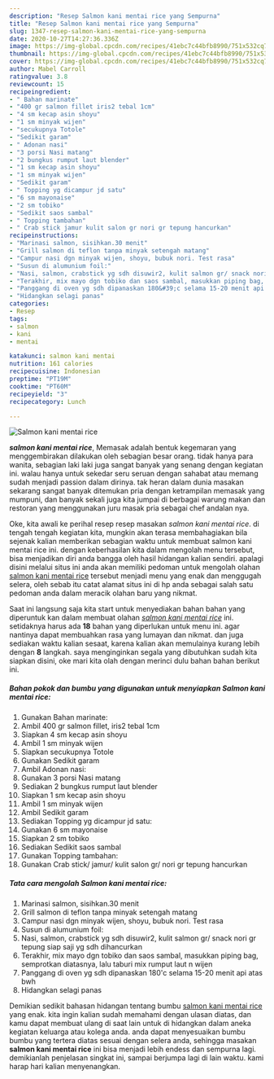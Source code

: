 ```yaml
---
description: "Resep Salmon kani mentai rice yang Sempurna"
title: "Resep Salmon kani mentai rice yang Sempurna"
slug: 1347-resep-salmon-kani-mentai-rice-yang-sempurna
date: 2020-10-27T14:27:36.336Z
image: https://img-global.cpcdn.com/recipes/41ebc7c44bfb8990/751x532cq70/salmon-kani-mentai-rice-foto-resep-utama.jpg
thumbnail: https://img-global.cpcdn.com/recipes/41ebc7c44bfb8990/751x532cq70/salmon-kani-mentai-rice-foto-resep-utama.jpg
cover: https://img-global.cpcdn.com/recipes/41ebc7c44bfb8990/751x532cq70/salmon-kani-mentai-rice-foto-resep-utama.jpg
author: Mabel Carroll
ratingvalue: 3.8
reviewcount: 15
recipeingredient:
- " Bahan marinate"
- "400 gr salmon fillet iris2 tebal 1cm"
- "4 sm kecap asin shoyu"
- "1 sm minyak wijen"
- "secukupnya Totole"
- "Sedikit garam"
- " Adonan nasi"
- "3 porsi Nasi matang"
- "2 bungkus rumput laut blender"
- "1 sm kecap asin shoyu"
- "1 sm minyak wijen"
- "Sedikit garam"
- " Topping yg dicampur jd satu"
- "6 sm mayonaise"
- "2 sm tobiko"
- "Sedikit saos sambal"
- " Topping tambahan"
- " Crab stick jamur kulit salon gr nori gr tepung hancurkan"
recipeinstructions:
- "Marinasi salmon, sisihkan.30 menit"
- "Grill salmon di teflon tanpa minyak setengah matang"
- "Campur nasi dgn minyak wijen, shoyu, bubuk nori. Test rasa"
- "Susun di alumunium foil:"
- "Nasi, salmon, crabstick yg sdh disuwir2, kulit salmon gr/ snack nori gr tepung siap saji yg sdh dihancurkan"
- "Terakhir, mix mayo dgn tobiko dan saos sambal, masukkan piping bag, semprotkan diatasnya, lalu taburi mix rumput laut n wijen"
- "Panggang di oven yg sdh dipanaskan 180&#39;c selama 15-20 menit api atas bwh"
- "Hidangkan selagi panas"
categories:
- Resep
tags:
- salmon
- kani
- mentai

katakunci: salmon kani mentai 
nutrition: 161 calories
recipecuisine: Indonesian
preptime: "PT19M"
cooktime: "PT60M"
recipeyield: "3"
recipecategory: Lunch

---
```



![Salmon kani mentai rice](https://img-global.cpcdn.com/recipes/41ebc7c44bfb8990/751x532cq70/salmon-kani-mentai-rice-foto-resep-utama.jpg)

<b><i>salmon kani mentai rice</i></b>, Memasak adalah bentuk kegemaran yang menggembirakan dilakukan oleh sebagian besar orang. tidak hanya para wanita, sebagian laki laki juga sangat banyak yang senang dengan kegiatan ini. walau hanya untuk sekedar seru seruan dengan sahabat atau memang sudah menjadi passion dalam dirinya. tak heran dalam dunia masakan sekarang sangat banyak ditemukan pria dengan ketrampilan memasak yang mumpuni, dan banyak sekali juga kita jumpai di berbagai warung makan dan restoran yang menggunakan juru masak pria sebagai chef andalan nya.



Oke, kita awali ke perihal resep resep masakan <i>salmon kani mentai rice</i>. di tengah tengah kegiatan kita, mungkin akan terasa membahagiakan bila sejenak kalian memberikan sebagian waktu untuk membuat salmon kani mentai rice ini. dengan keberhasilan kita dalam mengolah menu tersebut, bisa menjadikan diri anda bangga oleh hasil hidangan kalian sendiri. apalagi disini melalui situs ini anda akan memiliki pedoman untuk mengolah olahan <u>salmon kani mentai rice</u> tersebut menjadi menu yang enak dan menggugah selera, oleh sebab itu catat alamat situs ini di hp anda sebagai salah satu pedoman anda dalam meracik olahan baru yang nikmat.


Saat ini langsung saja kita start untuk menyediakan bahan bahan yang diperuntuk kan dalam membuat olahan <u><i>salmon kani mentai rice</i></u> ini. setidaknya harus ada <b>18</b> bahan yang diperlukan untuk menu ini. agar nantinya dapat membuahkan rasa yang lumayan dan nikmat. dan juga sediakan waktu kalian sesaat, karena kalian akan memulainya kurang lebih dengan <b>8</b> langkah. saya menginginkan segala yang dibutuhkan sudah kita siapkan disini, oke mari kita olah dengan merinci dulu bahan bahan berikut ini.

<!--inarticleads1-->

##### Bahan pokok dan bumbu yang digunakan untuk menyiapkan Salmon kani mentai rice:

1. Gunakan  Bahan marinate:
1. Ambil 400 gr salmon fillet, iris2 tebal 1cm
1. Siapkan 4 sm kecap asin shoyu
1. Ambil 1 sm minyak wijen
1. Siapkan secukupnya Totole
1. Gunakan Sedikit garam
1. Ambil  Adonan nasi:
1. Gunakan 3 porsi Nasi matang
1. Sediakan 2 bungkus rumput laut blender
1. Siapkan 1 sm kecap asin shoyu
1. Ambil 1 sm minyak wijen
1. Ambil Sedikit garam
1. Sediakan  Topping yg dicampur jd satu:
1. Gunakan 6 sm mayonaise
1. Siapkan 2 sm tobiko
1. Sediakan Sedikit saos sambal
1. Gunakan  Topping tambahan:
1. Gunakan  Crab stick/ jamur/ kulit salon gr/ nori gr tepung hancurkan




<!--inarticleads2-->

##### Tata cara mengolah Salmon kani mentai rice:

1. Marinasi salmon, sisihkan.30 menit
1. Grill salmon di teflon tanpa minyak setengah matang
1. Campur nasi dgn minyak wijen, shoyu, bubuk nori. Test rasa
1. Susun di alumunium foil:
1. Nasi, salmon, crabstick yg sdh disuwir2, kulit salmon gr/ snack nori gr tepung siap saji yg sdh dihancurkan
1. Terakhir, mix mayo dgn tobiko dan saos sambal, masukkan piping bag, semprotkan diatasnya, lalu taburi mix rumput laut n wijen
1. Panggang di oven yg sdh dipanaskan 180&#39;c selama 15-20 menit api atas bwh
1. Hidangkan selagi panas




Demikian sedikit bahasan hidangan tentang bumbu <u>salmon kani mentai rice</u> yang enak. kita ingin kalian sudah memahami dengan ulasan diatas, dan kamu dapat membuat ulang di saat lain untuk di hidangkan dalam aneka kegiatan keluarga atau kolega anda. anda dapat menyesuaikan bumbu bumbu yang tertera diatas sesuai dengan selera anda, sehingga masakan <b>salmon kani mentai rice</b> ini bisa menjadi lebih endess dan sempurna lagi. demikianlah penjelasan singkat ini, sampai berjumpa lagi di lain waktu. kami harap hari kalian menyenangkan.
